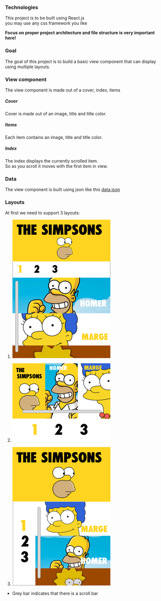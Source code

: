 ### Technologies

This project is to be built using React.js  
you may use any css framework you like

**Focus on proper project architecture and file structure is very important here!**

### Goal
The goal of this project is to build a basic view component that can display using multiple layouts.

### View component

The view component is made out of a cover, index, items

##### Cover

Cover is made out of an image, title and title color.

##### Items
Each item contains an image, title and title color.

##### Index

The index displays the currently scrolled item.  
So as you scroll it moves with the first item in view.


### Data

The view component is built using json like this [data.json](src/data.json)

### Layouts
At first we need to support 3 layouts:

1. ![layout_1](layout_1.png)

2. ![layout_2](layout_2.png)

3. ![layout_3](layout_3.png)

  * Grey bar indicates that there is a scroll bar

